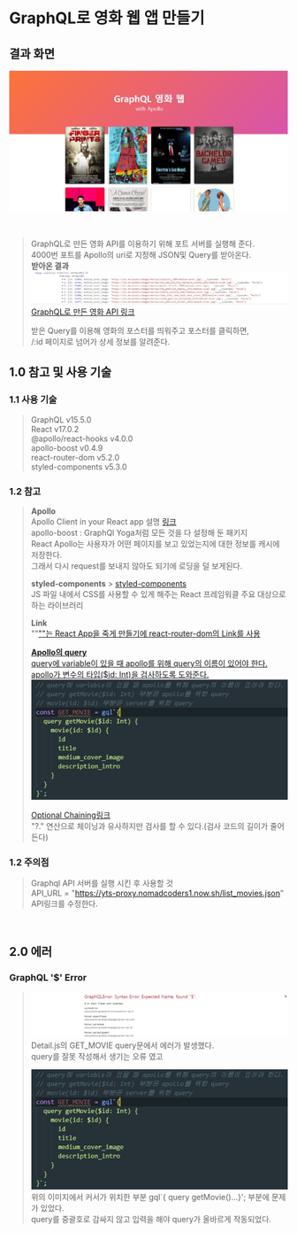 # GraphQL로 영화 웹 앱 만들기

## 결과 화면

![img](./img/result.jpg)

<br>

> GraphQL로 만든 영화 API를 이용하기 위해 포트 서버를 실행해 준다.  
> 4000번 포트를 Apollo의 uri로 지정해 JSON및 Query를 받아온다.  
> **받아온 결과**  
> ![img](./img/img_01.jpg)  
> [GraphQL로 만든 영화 API 링크](https://github.com/Juferis/for-practice/tree/master/movieql)
>
> 받은 Query를 이용해 영화의 포스터를 띄워주고 포스터를 클릭하면,  
> /:id 페이지로 넘어가 상세 정보를 알려준다.

## 1.0 참고 및 사용 기술

### 1.1 사용 기술

> GraphQL v15.5.0  
> React v17.0.2  
> @apollo/react-hooks v4.0.0  
> apollo-boost v0.4.9  
> react-router-dom v5.2.0  
> styled-components v5.3.0

### 1.2 참고

> **Apollo**  
> Apollo Client in your React app 설명 [링크](https://www.apollographql.com/docs/react/get-started/)  
> apollo-boost : GraphQl Yoga처럼 모든 것을 다 설정해 둔 패키지  
> React Apollo는 사용자가 어떤 페이지를 보고 있었는지에 대한 정보를 캐시에 저장한다.  
> 그래서 다시 request를 보내지 않아도 되기에 로딩을 덜 보게된다.  
>
> **styled-components** > [styled-components](https://hellominchan.tistory.com/99)  
> JS 파일 내에서 CSS를 사용할 수 있게 해주는 React 프레임워클 주요 대상으로 하는 라이브러리
>
> **Link**  
> ""<a href={link}>""는 React App을 죽게 만들기에 react-router-dom의 Link를 사용  
>
> **Apollo의 query**  
> query에 variable이 있을 때 apollo를 위해 query의 이름이 있어야 한다.  
> apollo가 변수의 타입($id: Int)을 검사하도록 도와준다.  
> ![img](./img/apollo-query.jpg)
>
> Optional Chaining[링크](https://developer.mozilla.org/ko/docs/Web/JavaScript/Reference/Operators/Optional_chaining)  
> "?." 연산으로 체이닝과 유사하지만 검사를 할 수 있다.(검사 코드의 길이가 줄어든다)

### 1.2 주의점

> Graphql API 서버를 실행 시킨 후 사용할 것  
> API_URL = "https://yts-proxy.nomadcoders1.now.sh/list_movies.json" API링크를 수정한다.

<br>

## 2.0 에러

### GraphQL '$' Error

> ![img](./img/error_01.jpg)  
> Detail.js의 GET_MOVIE query문에서 에러가 발생했다.  
> query를 잘못 작성해서 생기는 오류 였고
>
> ![img](./img/apollo-query.jpg)  
> 위의 이미지에서 커서가 위치한 부분 gql`{ query getMovie()...}'; 부분에 문제가 있었다.  
> query를 중괄호로 감싸지 않고 입력을 해야 query가 올바르게 작동되었다.

